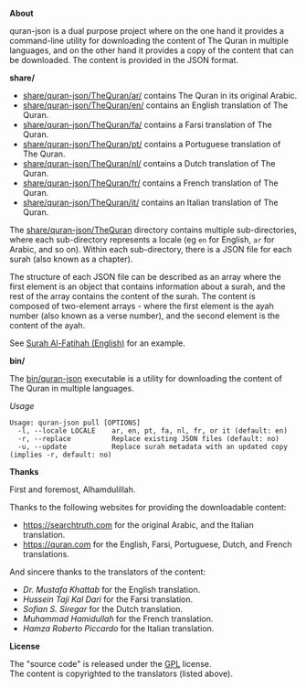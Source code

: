 <p align="left">
  <strong>About</strong>
</p>

quran-json is a dual purpose project where on the one hand it provides a
command-line utility for downloading the content of The Quran in multiple
languages, and on the other hand it provides a copy of the content that
can be downloaded. The content is provided in the JSON format.

<p align="left">
  <strong>share/</strong>
</p>

* [share/quran-json/TheQuran/ar/](share/quran-json/TheQuran/ar/) contains The Quran in its original Arabic.
* [share/quran-json/TheQuran/en/](share/quran-json/TheQuran/en/) contains an English translation of The Quran.
* [share/quran-json/TheQuran/fa/](share/quran-json/TheQuran/fa/) contains a Farsi translation of The Quran.
* [share/quran-json/TheQuran/pt/](share/quran-json/TheQuran/pt/) contains a Portuguese translation of The Quran.
* [share/quran-json/TheQuran/nl/](share/quran-json/TheQuran/nl/) contains a Dutch translation of The Quran.
* [share/quran-json/TheQuran/fr/](share/quran-json/TheQuran/fr/) contains a French translation of The Quran.
* [share/quran-json/TheQuran/it/](share/quran-json/TheQuran/it/) contains an Italian translation of The Quran.

The
[share/quran-json/TheQuran](share/quran-json/TheQuran/)
directory contains multiple sub-directories, where each sub-directory represents
a locale (eg `en` for English, `ar` for Arabic, and  so on). Within each sub-directory,
there is a JSON file for each surah (also known as a chapter).

The structure of each JSON file can be described as an array where the first element is
an object that contains information about a surah, and the rest of the array contains
the content of the surah. The content is composed of two-element arrays - where the first
element is the ayah number (also known as a verse number), and the second element is the
content of the ayah.

See [Surah Al-Fatihah (English)](share/quran-json/TheQuran/en/1.json) for an example.

<p align=left">
  <strong>bin/</strong>
</p>

The [bin/quran-json](bin/quran-json) executable is a utility for downloading
the content of The Quran in multiple languages.

*Usage*

    Usage: quran-json pull [OPTIONS]
      -l, --locale LOCALE    ar, en, pt, fa, nl, fr, or it (default: en)
      -r, --replace          Replace existing JSON files (default: no)
      -u, --update           Replace surah metadata with an updated copy (implies -r, default: no)


<p align="left">
  <strong>Thanks</strong>
</p>

First and foremost, Alhamdulillah.

Thanks to the following websites for providing the downloadable content:

  * https://searchtruth.com for the original Arabic, and the Italian translation.
  * https://quran.com for the English, Farsi, Portuguese, Dutch, and French translations.

And sincere thanks to the translators of the content:

  * _Dr. Mustafa Khattab_ for the English translation.
  * _Hussein Taji Kal Dari_ for the Farsi translation.
  * _Sofian S. Siregar_ for the Dutch translation.
  * _Muhammad Hamidullah_ for the French translation.
  * _Hamza Roberto Piccardo_ for the Italian translation.

<p align="left">
  <strong>License</strong>
</p>

The "source code" is released under the [GPL](./LICENSE) license.
<br>
The content is copyrighted to the translators (listed above).
